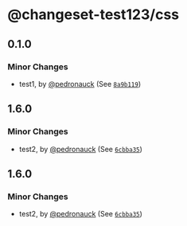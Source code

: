 # @changeset-test123/css

## 0.1.0

### Minor Changes

- test1, by [@pedronauck](https://github.com/pedronauck) (See [`8a9b119`](https://github.com/pedronauck/changeset-test/commit/8a9b119856dccc4e36a6466187c3b7fc3bf78604))

## 1.6.0

### Minor Changes

- test2, by [@pedronauck](https://github.com/pedronauck) (See [`6cbba35`](https://github.com/pedronauck/changeset-test/commit/6cbba355267bd22442457a90fa8fe9229c5f938d))

## 1.6.0

### Minor Changes

- test2, by [@pedronauck](https://github.com/pedronauck) (See [`6cbba35`](https://github.com/pedronauck/changeset-test/commit/6cbba355267bd22442457a90fa8fe9229c5f938d))

